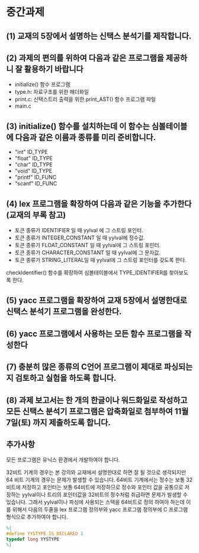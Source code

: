 
# 중간과제

## (1) 교재의 5장에서 설명하는 신택스 분석기를 제작합니다.
## (2) 과제의 편의를 위하여 다음과 같은 프로그램을 제공하니 잘 활용하기 바랍니다

- initialize() 함수 프로그램
- type.h: 자료구조를 위한 헤더화일
- print.c: 신택스트리 출력을 위한 print_AST() 함수 프로그램 파일
- main.c

## (3) initialize() 함수를 설치하는데 이 함수는 심볼테이블에 다음과 같은 이름과 종류를 미리 준비합니다.

- "int" ID_TYPE
- "float" ID_TYPE
- "char" ID_TYPE
- "void" ID_TYPE
- "printf" ID_FUNC
- "scanf" ID_FUNC

## (4) lex 프로그램을 확장하여 다음과 같은 기능을 추가한다 (교재의 부록 참고)

- 토큰 종류가 IDENTIFIER 일 때 yylval 에 그 스트링 포인터.
- 토큰 종류가 INTEGER_CONSTANT 일 때 yylval에 정수값.
- 토큰 종류가 FLOAT_CONSTANT 일 때 yylval에 그 스트링 포인터.
- 토큰 종류가 CHARACTER_CONSTANT 일 때 yylval에 그 문자값.
- 토큰 종류가 STRING_LITERAL일 때 yylval에 그 스트링 포인터를 갖도록 한다.
  
checkIdentifier() 함수를 확장하여 심볼테이블에서 TYPE_IDENTIFIER를 찾아보도록 한다.

## (5) yacc 프로그램을 확장하여 교재 5장에서 설명한대로 신택스 분석기 프로그램을 완성한다.

## (6) yacc 프로그램에서 사용하는 모든 함수 프로그램을 작성한다

## (7) 충분히 많은 종류의 C언어 프로그램이 제대로 파싱되는지 검토하고 실험을 하도록 합니다.

## (8) 과제 보고서는 한 개의 한글이나 워드화일로 작성하고 모든 신택스 분석기 프로그램은 압축화일로 첨부하여 11월 7일(토) 까지 제출하도록 합니다.

## 추가사항

모든 프로그램은 유닉스 환경에서 개발하여야 합니다.

32비트 기계의 경우는 본 강의와 교재에서 설명한대로 하면 잘 될 것으로 생각되지만 64 비트 기계의 경우는 문제가 발생할 수 있습니다. 64비트 기계에서는 정수는 보통 32비트에 저장하고 포인터는 보통 64비트에 저장하므로 정수와 포인터 값을 공통으로 저장하는 yylval이나 트리의 포인터값을 32비트의 정수처럼 취급하면 문제가 발생할 수 있습니다. 그래서 yylval이나 파싱에 사용되는 스택을 64비트로 정의 하여야 하는데 이를 위해서 다음의 두줄을 lex 프로그램 정의부와 yacc 프로그램 정의부에 C 프로그램 형식으로 추가하여야 합니다.

```lex
%{
#define YYSTYPE_IS_DECLARED 1
typedef long YYSTYPE
%}
```
